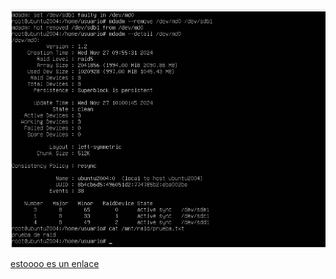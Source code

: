 ![imagen](imagen.png)


[estoooo es un enlace](https://app.brazenconnect.com/app/events/gELJ0s9/identify-peer-group#!lobby;eventCode=gELJ0s9)
